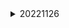 <details>
<summary>20221126</summary>
<div markdown="1">

SQL 
<dr>   
* WITH RECURSIVE
<dr>
```
:memo:
WITH RECURSIVE 테이블명 AS(
               SELECT 초기값 AS 컬럼별명1 ← 초기값 설정하는 쿼리
               UNION ALL
               SELECT 컬럼별명1 계산식 FROM 테이블명 WHERE 제어문 ← 루프돌때 값 설정
)
```
- 반복문이라고 생각하면 이해하기 쉬움

<details>






